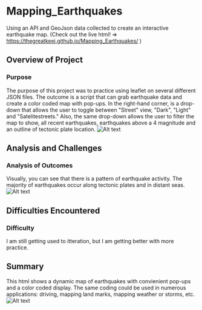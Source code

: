 # Mapping_Earthquakes
Using an API and GeoJson data collected to create an interactive earthquake map.
(Check out the live html! => https://thegreatkeej.github.io/Mapping_Earthquakes/ )
## Overview of Project

### Purpose
The purpose of this project was to practice using leaflet on several different JSON files. The outcome is a script that can grab earthquake data and create a color coded map with pop-ups.
In the  right-hand corner, is a drop-down that allows the user to toggle between "Street" view, "Dark", "Light" and "Satelitestreets." Also, the same drop-down allows the user to filter the map to show, all recent earthquakes, earthquakes above a 4 magnitude and an outline of tectonic plate location. 
![Alt text](https://github.com/thegreatkeej/Mapping_Earthquakes/blob/main/website/images/Picture1.png)

## Analysis and Challenges

### Analysis of Outcomes
Visually, you can see that there is a pattern of earthquake activity. The majority of earthquakes occur along tectonic plates and in distant seas.
![Alt text](https://github.com/thegreatkeej/Mapping_Earthquakes/blob/main/website/images/Picture2.png)

## Difficulties Encountered

### Difficulty
I am still getting used to itteration, but I am getting better with more practice.

## Summary
This html shows a dynamic map of earthquakes with convienient pop-ups and a color coded display. The same coding could be used in numerous applications: driving, mapping land marks, mapping weather or storms, etc.
![Alt text](https://github.com/thegreatkeej/Mapping_Earthquakes/blob/main/website/images/Picture3.png)
